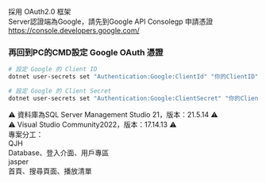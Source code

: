 採用 OAuth2.0 框架<br>
Server認證端為Google，請先到Google API Consolegp 申請憑證<br>
https://console.developers.google.com/<br>
### 再回到PC的CMD設定 Google OAuth 憑證
```bash
# 設定 Google 的 Client ID
dotnet user-secrets set "Authentication:Google:ClientId" "你的ClientID"
```
```bash
# 設定 Google 的 Client Secret
dotnet user-secrets set "Authentication:Google:ClientSecret" "你的ClientSecret"
```
⚠ 資料庫為SQL Server Management Studio 21，版本：21.5.14 ⚠<br>
⚠ Visual Studio Community2022，版本：17.14.13 ⚠<br>
專案分工：<br>
QJH<br>
Database、登入介面、用戶專區<br>
jasper<br>
首頁、搜尋頁面、播放清單<br>
